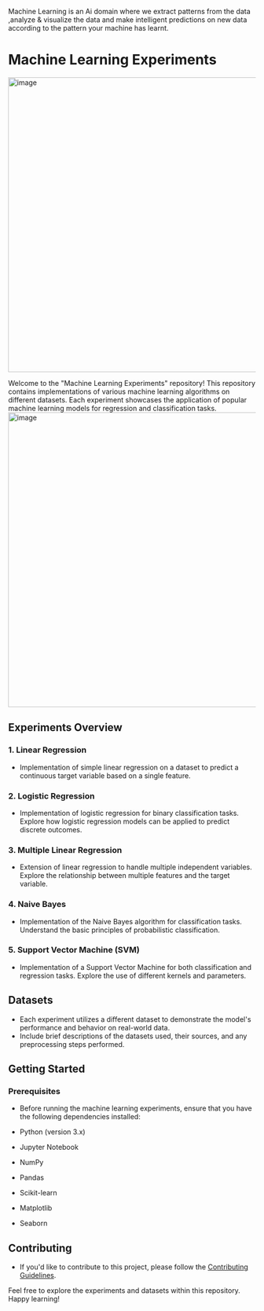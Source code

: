 Machine Learning is an Ai domain where we extract patterns from the data ,analyze & visualize the data and make intelligent predictions on new data according to 
the pattern your machine has learnt.
# Machine Learning Experiments
<img width="600" alt="image" src="https://github.com/MANASNANDMOHAN/Machine_Learning_Experiments/assets/132326345/7c99536d-9f51-48b4-a721-124515da7961">

Welcome to the "Machine Learning Experiments" repository! This repository contains implementations of various machine learning algorithms on different datasets. Each experiment showcases the application of popular machine learning models for regression and classification tasks.
<img width="600" alt="image" src="https://github.com/MANASNANDMOHAN/Machine_Learning_Experiments/assets/132326345/c6fcf2d1-ef62-40aa-b68f-b348f8428997">

## Experiments Overview

### 1. Linear Regression
- Implementation of simple linear regression on a dataset to predict a continuous target variable based on a single feature.

### 2. Logistic Regression
- Implementation of logistic regression for binary classification tasks. Explore how logistic regression models can be applied to predict discrete outcomes.

### 3. Multiple Linear Regression
- Extension of linear regression to handle multiple independent variables. Explore the relationship between multiple features and the target variable.

### 4. Naive Bayes
- Implementation of the Naive Bayes algorithm for classification tasks. Understand the basic principles of probabilistic classification.

### 5. Support Vector Machine (SVM)
- Implementation of a Support Vector Machine for both classification and regression tasks. Explore the use of different kernels and parameters.

## Datasets
- Each experiment utilizes a different dataset to demonstrate the model's performance and behavior on real-world data.
- Include brief descriptions of the datasets used, their sources, and any preprocessing steps performed.

## Getting Started

### Prerequisites
-  Before running the machine learning experiments, ensure that you have the following dependencies installed:

- Python (version 3.x)
- Jupyter Notebook
- NumPy
- Pandas
- Scikit-learn
- Matplotlib
- Seaborn


## Contributing
- If you'd like to contribute to this project, please follow the [Contributing Guidelines](CONTRIBUTING.md).


Feel free to explore the experiments and datasets within this repository. Happy learning!
